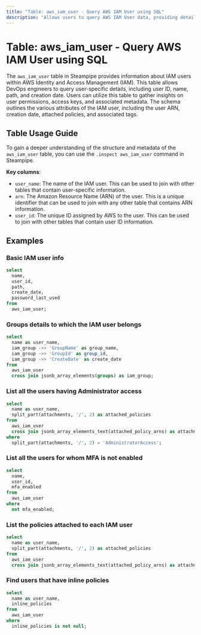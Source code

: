 ```yaml
---
title: "Table: aws_iam_user - Query AWS IAM User using SQL"
description: "Allows users to query AWS IAM User data, providing details such as user ID, name, path, creation date, and more. This table is useful for security audits, policy enforcement, and operational troubleshooting."
---
```


# Table: aws_iam_user - Query AWS IAM User using SQL

The `aws_iam_user` table in Steampipe provides information about IAM users within AWS Identity and Access Management (IAM). This table allows DevOps engineers to query user-specific details, including user ID, name, path, and creation date. Users can utilize this table to gather insights on user permissions, access keys, and associated metadata. The schema outlines the various attributes of the IAM user, including the user ARN, creation date, attached policies, and associated tags.

## Table Usage Guide

To gain a deeper understanding of the structure and metadata of the `aws_iam_user` table, you can use the `.inspect aws_iam_user` command in Steampipe.

**Key columns**:

- `user_name`: The name of the IAM user. This can be used to join with other tables that contain user-specific information.
- `arn`: The Amazon Resource Name (ARN) of the user. This is a unique identifier that can be used to join with any other table that contains ARN information.
- `user_id`: The unique ID assigned by AWS to the user. This can be used to join with other tables that contain user ID information.

## Examples

### Basic IAM user info

```sql
select
  name,
  user_id,
  path,
  create_date,
  password_last_used
from
  aws_iam_user;
```

### Groups details to which the IAM user belongs

```sql
select
  name as user_name,
  iam_group ->> 'GroupName' as group_name,
  iam_group ->> 'GroupId' as group_id,
  iam_group ->> 'CreateDate' as create_date
from
  aws_iam_user
  cross join jsonb_array_elements(groups) as iam_group;
```

### List all the users having Administrator access

```sql
select
  name as user_name,
  split_part(attachments, '/', 2) as attached_policies
from
  aws_iam_user
  cross join jsonb_array_elements_text(attached_policy_arns) as attachments
where
  split_part(attachments, '/', 2) = 'AdministratorAccess';
```

### List all the users for whom MFA is not enabled

```sql
select
  name,
  user_id,
  mfa_enabled
from
  aws_iam_user
where
  not mfa_enabled;
```

### List the policies attached to each IAM user

```sql
select
  name as user_name,
  split_part(attachments, '/', 2) as attached_policies
from
  aws_iam_user
  cross join jsonb_array_elements_text(attached_policy_arns) as attachments;
```

### Find users that have inline policies

```sql
select
  name as user_name,
  inline_policies
from
  aws_iam_user
where
  inline_policies is not null;
```
